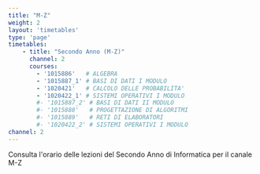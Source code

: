 ```yaml
---
title: "M-Z"
weight: 2
layout: 'timetables'
type: 'page'
timetables:
    - title: "Secondo Anno (M-Z)"
      channel: 2
      courses:
        - '1015886'   # ALGEBRA
        - '1015887_1' # BASI DI DATI I MODULO
        - '1020421'   # CALCOLO DELLE PROBABILITA'
        - '1020422_1' # SISTEMI OPERATIVI I MODULO
        #- '1015887_2' # BASI DI DATI II MODULO
        #- '1015888'   # PROGETTAZIONE DI ALGORITMI
        #- '1015889'   # RETI DI ELABORATORI
        #- '1020422_2' # SISTEMI OPERATIVI I MODULO
channel: 2
---
```


Consulta l'orario delle lezioni del Secondo Anno di Informatica per il canale M-Z
